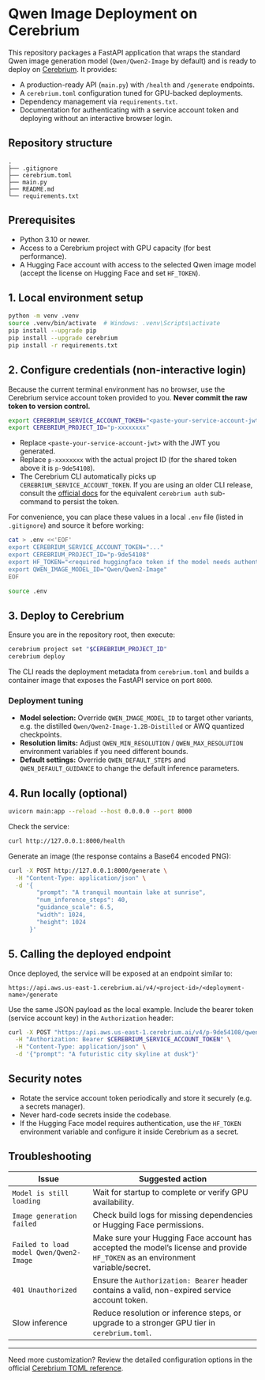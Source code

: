 # Qwen Image Deployment on Cerebrium

This repository packages a FastAPI application that wraps the standard Qwen image generation model (`Qwen/Qwen2-Image` by default) and is ready to deploy on [Cerebrium](https://www.cerebrium.ai/). It provides:

- A production-ready API (`main.py`) with `/health` and `/generate` endpoints.
- A `cerebrium.toml` configuration tuned for GPU-backed deployments.
- Dependency management via `requirements.txt`.
- Documentation for authenticating with a service account token and deploying without an interactive browser login.

## Repository structure

```
.
├── .gitignore
├── cerebrium.toml
├── main.py
├── README.md
└── requirements.txt
```

## Prerequisites

- Python 3.10 or newer.
- Access to a Cerebrium project with GPU capacity (for best performance).
- A Hugging Face account with access to the selected Qwen image model (accept the license on Hugging Face and set `HF_TOKEN`).

## 1. Local environment setup

```bash
python -m venv .venv
source .venv/bin/activate  # Windows: .venv\Scripts\activate
pip install --upgrade pip
pip install --upgrade cerebrium
pip install -r requirements.txt
```

## 2. Configure credentials (non-interactive login)

Because the current terminal environment has no browser, use the Cerebrium service account token provided to you. **Never commit the raw token to version control.**

```bash
export CEREBRIUM_SERVICE_ACCOUNT_TOKEN="<paste-your-service-account-jwt>"
export CEREBRIUM_PROJECT_ID="p-xxxxxxxx"
```

- Replace `<paste-your-service-account-jwt>` with the JWT you generated.
- Replace `p-xxxxxxxx` with the actual project ID (for the shared token above it is `p-9de54108`).
- The Cerebrium CLI automatically picks up `CEREBRIUM_SERVICE_ACCOUNT_TOKEN`. If you are using an older CLI release, consult the [official docs](https://docs.cerebrium.ai) for the equivalent `cerebrium auth` sub-command to persist the token.

For convenience, you can place these values in a local `.env` file (listed in `.gitignore`) and source it before working:

```bash
cat > .env <<'EOF'
export CEREBRIUM_SERVICE_ACCOUNT_TOKEN="..."
export CEREBRIUM_PROJECT_ID="p-9de54108"
export HF_TOKEN="<required huggingface token if the model needs authentication>"
export QWEN_IMAGE_MODEL_ID="Qwen/Qwen2-Image"
EOF

source .env
```

## 3. Deploy to Cerebrium

Ensure you are in the repository root, then execute:

```bash
cerebrium project set "$CEREBRIUM_PROJECT_ID"
cerebrium deploy
```

The CLI reads the deployment metadata from `cerebrium.toml` and builds a container image that exposes the FastAPI service on port `8000`.

### Deployment tuning

- **Model selection:** Override `QWEN_IMAGE_MODEL_ID` to target other variants, e.g. the distilled `Qwen/Qwen2-Image-1.2B-Distilled` or AWQ quantized checkpoints.
- **Resolution limits:** Adjust `QWEN_MIN_RESOLUTION` / `QWEN_MAX_RESOLUTION` environment variables if you need different bounds.
- **Default settings:** Override `QWEN_DEFAULT_STEPS` and `QWEN_DEFAULT_GUIDANCE` to change the default inference parameters.

## 4. Run locally (optional)

```bash
uvicorn main:app --reload --host 0.0.0.0 --port 8000
```

Check the service:

```bash
curl http://127.0.0.1:8000/health
```

Generate an image (the response contains a Base64 encoded PNG):

```bash
curl -X POST http://127.0.0.1:8000/generate \
  -H "Content-Type: application/json" \
  -d '{
        "prompt": "A tranquil mountain lake at sunrise",
        "num_inference_steps": 40,
        "guidance_scale": 6.5,
        "width": 1024,
        "height": 1024
      }'
```

## 5. Calling the deployed endpoint

Once deployed, the service will be exposed at an endpoint similar to:

```
https://api.aws.us-east-1.cerebrium.ai/v4/<project-id>/<deployment-name>/generate
```

Use the same JSON payload as the local example. Include the bearer token (service account key) in the `Authorization` header:

```bash
curl -X POST "https://api.aws.us-east-1.cerebrium.ai/v4/p-9de54108/qwen-image-inference/generate" \
  -H "Authorization: Bearer $CEREBRIUM_SERVICE_ACCOUNT_TOKEN" \
  -H "Content-Type: application/json" \
  -d '{"prompt": "A futuristic city skyline at dusk"}'
```

## Security notes

- Rotate the service account token periodically and store it securely (e.g. a secrets manager).
- Never hard-code secrets inside the codebase.
- If the Hugging Face model requires authentication, use the `HF_TOKEN` environment variable and configure it inside Cerebrium as a secret.

## Troubleshooting

| Issue | Suggested action |
|-------|------------------|
| `Model is still loading` | Wait for startup to complete or verify GPU availability. |
| `Image generation failed` | Check build logs for missing dependencies or Hugging Face permissions. |
| `Failed to load model Qwen/Qwen2-Image` | Make sure your Hugging Face account has accepted the model’s license and provide `HF_TOKEN` as an environment variable/secret. |
| `401 Unauthorized` | Ensure the `Authorization: Bearer` header contains a valid, non-expired service account token. |
| Slow inference | Reduce resolution or inference steps, or upgrade to a stronger GPU tier in `cerebrium.toml`. |

---

Need more customization? Review the detailed configuration options in the official [Cerebrium TOML reference](https://docs.cerebrium.ai/toml-reference/toml-reference).
